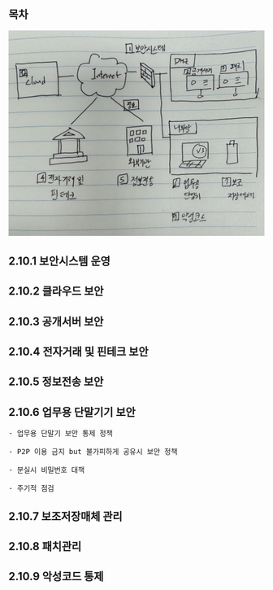 ## 목차

![2.10 시스템 및 서비스 보안관리](./image/2-10-1.jpg)

## 2.10.1 보안시스템 운영

## 2.10.2 클라우드 보안

## 2.10.3 공개서버 보안

## 2.10.4 전자거래 및 핀테크 보안

## 2.10.5 정보전송 보안

## 2.10.6 업무용 단말기기 보안

<pre>
- 업무용 단말기 보안 통제 정책 <br> 
- P2P 이용 금지 but 불가피하게 공유시 보안 정책 <br>
- 분실시 비밀번호 대책 <br> 
- 주기적 점검
</pre>

## 2.10.7 보조저장매체 관리

## 2.10.8 패치관리

## 2.10.9 악성코드 통제